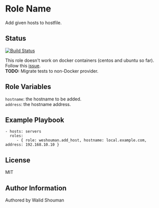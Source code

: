 Role Name
=========

Add given hosts to hostfile.

Status
------
[![Build Status](https://travis-ci.org/weshouman/ansible-role-add-host.svg?branch=master)](https://travis-ci.org/weshouman/ansible-role-add-host)

This role doesn't work on docker containers (centos and ubuntu so far). Follow this [issue](https://github.com/ansible/molecule/issues/2060).  
**TODO:** Migrate tests to non-Docker provider.

Role Variables
--------------

```hostname```: the hostname to be added.  
```address```: the hostname address.  

Example Playbook
----------------

    - hosts: servers
      roles:
         - { role: weshouman.add_host, hostname: local.example.com, address: 192.168.10.10 }

License
-------

MIT

Author Information
------------------

Authored by Walid Shouman

